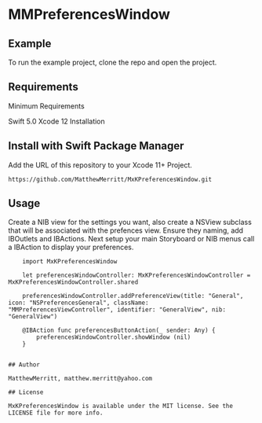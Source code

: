 # MMPreferencesWindow

## Example

To run the example project, clone the repo and open the project.

## Requirements

Minimum Requirements

Swift 5.0
Xcode 12
Installation

## Install with Swift Package Manager

Add the URL of this repository to your Xcode 11+ Project.
```
https://github.com/MatthewMerritt/MxKPreferencesWindow.git
```

## Usage

Create a NIB view for the settings you want, also create a NSView subclass that will be associated with the prefences view. Ensure they naming, add IBOutlets and IBActions. Next setup your main Storyboard or NIB menus call a IBAction to display your preferences.


```
    import MxKPreferencesWindow
    
    let preferencesWindowController: MxKPreferencesWindowController = MxKPreferencesWindowController.shared
    
    preferencesWindowController.addPreferenceView(title: "General", icon: "NSPreferencesGeneral", className: "MMPreferencesViewController", identifier: "GeneralView", nib: "GeneralView")

    @IBAction func preferencesButtonAction(_ sender: Any) {
        preferencesWindowController.showWindow (nil)
    }


## Author

MatthewMerritt, matthew.merritt@yahoo.com

## License

MxKPreferencesWindow is available under the MIT license. See the LICENSE file for more info.
